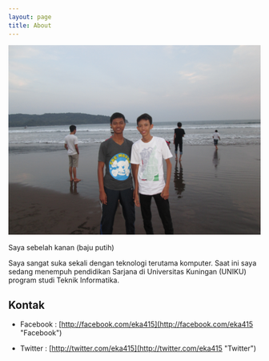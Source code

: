 ```yaml
---
layout: page
title: About
---
```


![Pantai Pangandaran 2014](/assets/IMG_3689.JPG "Pantai Pangandaran (2014)")
<div class="message">
  Saya sebelah kanan (baju putih)
</div>

Saya sangat suka sekali dengan teknologi terutama komputer. Saat ini saya sedang menempuh pendidikan Sarjana di Universitas Kuningan (UNIKU) program studi Teknik Informatika.

## Kontak

- Facebook : [http://facebook.com/eka415](http://facebook.com/eka415 "Facebook")

- Twitter : [http://twitter.com/eka415](http://twitter.com/eka415 "Twitter")